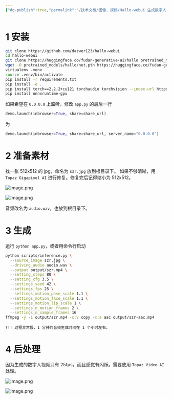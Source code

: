 ```yaml
---
{"dg-publish":true,"permalink":"/技术文档/图像、视频/Hallo-webui 生成数字人/","tags":["数字人"]}
---
```




# 1 安装

``` bash
git clone https://github.com/daswer123/hallo-webui
cd hallo-webui
git clone https://huggingface.co/fudan-generative-ai/hallo pretrained_models
wget -O pretrained_models/hallo/net.pth https://huggingface.co/fudan-generative-ai/hallo/resolve/main/hallo/net.pth?download=true
virtualenv .venv
source .venv/bin/activate
pip install -r requirements.txt
pip install -e .
pip install torch==2.2.2+cu121 torchaudio torchvision --index-url https://download.pytorch.org/whl/cu121
pip install onnxruntime-gpu
```

如果希望在 `0.0.0.0` 上监听，修改 `app.py` 的最后一行
``` python
demo.launch(inbrowser=True, share=share_url)
```
为
``` python
demo.launch(inbrowser=True, share=share_url, server_name="0.0.0.0")
```

# 2 准备素材
找一张 512x512 的 jpg，命名为 `szr.jpg`  放到根目录下。
如果不够清晰，用 `Topaz Gigapixel AI` 进行修复。修复完后记得缩小为 512x512。

![image.png](https://nxl-tuchuang.oss-cn-beijing.aliyuncs.com/202408122033466.png)

![image.png](https://nxl-tuchuang.oss-cn-beijing.aliyuncs.com/202408122034105.png)

音频改名为 `audio.wav`，也放到根目录下。

# 3 生成

运行 `python app.py`，或者用命令行启动
``` bash
python scripts/inference.py \
  --source_image szr.jpg \
  --driving_audio audio.wav \
  --output output/szr.mp4 \
  --setting_steps 80 \
  --setting_cfg 3.5 \
  --settings_seed 42 \
  --settings_fps 25 \
  --settings_motion_pose_scale 1.1 \
  --settings_motion_face_scale 1.1 \
  --settings_motion_lip_scale 1 \
  --settings_n_motion_frames 2 \
  --settings_n_sample_frames 16
ffmpeg -y -i output/szr.mp4 -c:v copy -c:a aac output/szr-aac.mp4
```

`!!! 过程非常慢，1 分钟的音频生成时间在 1 个小时左右。`

# 4 后处理
因为生成的数字人视频只有 25fps，而且感觉有闪烁。需要使用 `Topaz Video AI` 处理。

![image.png](https://nxl-tuchuang.oss-cn-beijing.aliyuncs.com/202408122036065.png)

![image.png](https://nxl-tuchuang.oss-cn-beijing.aliyuncs.com/202408122037207.png)
